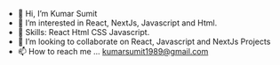 - 👋 Hi, I’m Kumar Sumit
- 👀 I’m interested in React, NextJs, Javascript and Html.
- 🌱 Skills: React Html CSS Javascript.
- 💞️ I’m looking to collaborate on React, Javascript and NextJs Projects
- 📫 How to reach me ... kumarsumit1989@gmail.com

<!---
kumasumit/kumasumit is a ✨ special ✨ repository because its `README.md` (this file) appears on your GitHub profile.
You can click the Preview link to take a look at your changes.
--->

